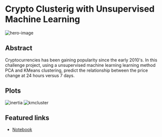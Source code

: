 # Crypto Clusterig with Unsupervised Machine Learning
![hero-image](https://www.security.org/app/uploads/2022/03/Crypto-header-2-scaled.jpg)
## Abstract 
Cryptocurrencies has been gaining popularity since the early 2010's. In this challenge project, using a unsupervised machine learning learning method PCA and KMeans clustering, predict the relationship between the price change at 24 hours versus 7 days.

## Plots
![inertia](https://github.com/anderoos/crypto-clustering/blob/main/Images/inertia_composite.png)
![kmcluster](https://github.com/anderoos/crypto-clustering/blob/main/Images/kmc_composite.png)

## Featured links
* [Notebook](https://github.com/anderoos/crypto-clustering/blob/main/crypto_clustering.ipynb)
